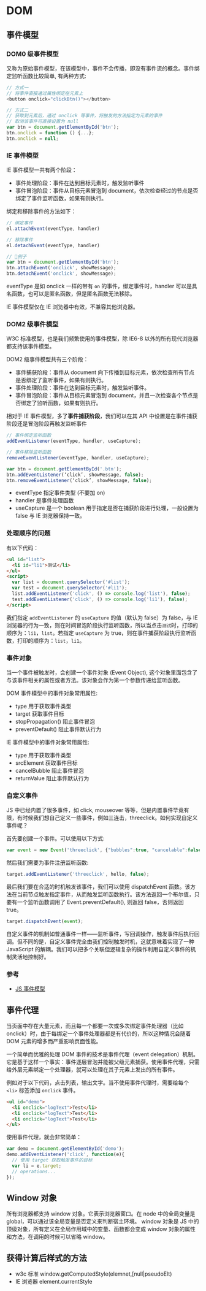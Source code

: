 # DOM

## 事件模型

### DOM0 级事件模型

又称为原始事件模型，在该模型中，事件不会传播，即没有事件流的概念。事件绑定监听函数比较简单, 有两种方式:

```JavaScript
// 方式一
// 将事件直接通过属性绑定在元素上
<button onclick="clickBtn()"></button>

// 方式二
// 获取到元素后，通过 onclick 等事件，将触发的方法指定为元素的事件
// 取消该事件可直接设置为 null
var btn = document.getElementById('btn');
btn.onclick = function () {...};
btn.onclick = null;
```

### IE 事件模型

IE 事件模型一共有两个阶段：

* 事件处理阶段：事件在达到目标元素时，触发监听事件
* 事件冒泡阶段：事件从目标元素冒泡到 document，依次检查经过的节点是否绑定了事件监听函数，如果有则执行。

绑定和移除事件的方法如下：

```JavaScript
// 绑定事件
el.attachEvent(eventType, handler)

// 移除事件
el.detachEvent(eventType, handler)

// 例子
var btn = document.getElementById('btn');
btn.attachEvent('onclick', showMessage);
btn.detachEvent('onclick', showMessage);
```

eventType 是如 onclick 一样的带有 `on` 的事件，绑定事件时，handler 可以是具名函数，也可以是匿名函数，但是匿名函数无法移除。

IE 事件模型仅在 IE 浏览器中有效，不兼容其他浏览器。

### DOM2 级事件模型

W3C 标准模型，也是我们频繁使用的事件模型，除 IE6-8 以外的所有现代浏览器都支持该事件模型。

DOM2 级事件模型共有三个阶段：

* 事件捕获阶段：事件从 document 向下传播到目标元素，依次检查所有节点是否绑定了监听事件，如果有则执行。
* 事件处理阶段：事件在达到目标元素时，触发监听事件。
* 事件冒泡阶段：事件从目标元素冒泡到 document，并且一次检查各个节点是否绑定了监听函数，如果有则执行。

相对于 IE 事件模型，多了**事件捕获阶段**，我们可以在其 API 中设置是在事件捕获阶段还是冒泡阶段再触发监听事件

```JavaScript
// 事件绑定监听函数
addEventListener(eventType, handler, useCapture);

// 事件移除监听函数
removeEventListener(eventType, handler, useCapture);

var btn = document.getElementById('.btn');
btn.addEventListener(‘click’, showMessage, false);
btn.removeEventListener(‘click’, showMessage, false);
```

* eventType 指定事件类型 (不要加 on)
* handler 是事件处理函数
* useCapture 是一个 boolean 用于指定是否在捕获阶段进行处理，一般设置为 false 与 IE 浏览器保持一致。

### 处理顺序的问题

有以下代码：

```html
<ul id="list">
  <li id="li1">测试</li>
</ul>
<script>
  var list = document.querySelector('#list');
  var test = document.querySelector('#li1');
  list.addEventListener('click', () => console.log('list'), false);
  test.addEventListener('click', () => console.log('li1'), false);
</script>
```

我们指定 `addEventListener` 的 `useCapture` 的值（默认为 false）为 false，与 IE 浏览器的行为一致，则在时间冒泡阶段执行监听函数，所以当点击`测试`时，打印的顺序为：`li1`，`list`。若指定 `useCapture` 为 true，则在事件捕获阶段执行监听函数，打印的顺序为：`list`，`li1`。

### 事件对象

当一个事件被触发时，会创建一个事件对象 (Event Object), 这个对象里面包含了与该事件相关的属性或者方法。该对象会作为第一个参数传递给监听函数。

DOM 事件模型中的事件对象常用属性:

* type 用于获取事件类型
* target 获取事件目标
* stopPropagation() 阻止事件冒泡
* preventDefault() 阻止事件默认行为

IE 事件模型中的事件对象常用属性:

* type 用于获取事件类型
* srcElement 获取事件目标
* cancelBubble 阻止事件冒泡
* returnValue 阻止事件默认行为

### 自定义事件

JS 中已经内置了很多事件，如 click, mouseover 等等，但是内置事件毕竟有限，有时候我们想自己定义一些事件，例如三连击，threeclick。如何实现自定义事件呢？

首先要创建一个事件。可以使用以下方式:

```JavaScript
var event = new Event('threeclick', {"bubbles":true, "cancelable":false});
```

然后我们需要为事件注册监听函数:

```JavaScript
target.addEventListener('threeclick', hello, false);
```

最后我们要在合适的时机触发该事件，我们可以使用 dispatchEvent 函数。该方法在当前节点触发指定事件，从而触发监听函数执行。该方法返回一个布尔值，只要有一个监听函数调用了 Event.preventDefault(), 则返回 false，否则返回 true。

```JavaScript
target.dispatchEvent(event);
```

自定义事件的机制如普通事件一样——监听事件，写回调操作，触发事件后执行回调。但不同的是，自定义事件完全由我们控制触发时机，这就意味着实现了一种 JavaScript 的解耦。我们可以把多个关联但逻辑复杂的操作利用自定义事件的机制灵活地控制好。

### 参考

* [JS 事件模型](https://segmentfault.com/a/1190000006934031#articleHeader6)

## 事件代理

当页面中存在大量元素，而且每一个都要一次或多次绑定事件处理器（比如 onclick）时，由于每绑定一个事件处理器都是有代价的，所以这种情况会随着 DOM 元素的增多而严重影响页面性能。

一个简单而优雅的处理 DOM 事件的技术是事件代理（event delegation）机制。它是基于这样一个事实：事件逐层冒泡并能被父级元素捕获。使用事件代理，只需给外层元素绑定一个处理器，就可以处理在其子元素上发出的所有事件。

例如对于以下代码，点击列表，输出文字。当不使用事件代理时，需要给每个 `<li>` 标签添加 `onclick` 事件。

```HTML
<ul id="demo">
  <li onclick="logText">Test</li>
  <li onclick="logText">Test</li>
  <li onclick="logText">Test</li>
</ul>
```

使用事件代理，就会非常简单：

```JavaScript
var demo = document.getElementById('demo');
demo.addEventListener('click', function(e){
  // 使用 target 获取触发事件的目标
  var li = e.target;
  // operations...
});
```

## Window 对象

所有浏览器都支持 window 对象。它表示浏览器窗口。在 node 中的全局变量是 global，可以通过该全局变量是否定义来判断宿主环境。
window 对象是 JS 中的顶级对象，所有定义在全局作用域中的变量、函数都会变成 window 对象的属性和方法，在调用的时候可以省略 window。

## 获得计算后样式的方法

* w3c 标准 window.getComputedStyle(elemnet,[null\|pseudoElt)
* IE 浏览器 element.currentStyle
